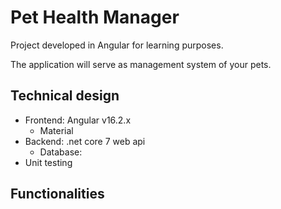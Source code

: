 # Pet Health Manager

Project developed in Angular for learning purposes. 

The application will serve as management system of your pets.

## Technical design
- Frontend: Angular v16.2.x
    - Material
- Backend: .net core 7 web api
    - Database: 
- Unit testing

## Functionalities

